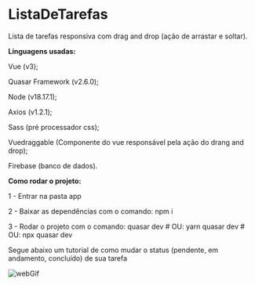 # ListaDeTarefas

Lista de tarefas responsiva com drag and drop (ação de arrastar e soltar).

**Linguagens usadas:**

Vue (v3);

Quasar Framework (v2.6.0);

Node (v18.17.1);

Axios (v1.2.1);

Sass (pré processador css);

Vuedraggable (Componente do vue responsável pela ação do drang and drop);

Firebase (banco de dados).


**Como rodar o projeto:**

1 - Entrar na pasta app

2 - Baixar as dependências com o comando: npm i

3 - Rodar o projeto com o comando: quasar dev # OU: yarn quasar dev # OU: npx quasar dev


Segue abaixo um tutorial de como mudar o status (pendente, em andamento, concluído) de sua tarefa

![webGif](https://github.com/giosantos99/ListaDeTarefas/assets/143277271/9f7c2665-9e73-41ce-8f83-ead74d57b514)
